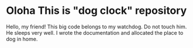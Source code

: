 # Oloha This is "dog clock" repository

Hello, my friend! This big code belongs to my watchdog. Do not touch him. He sleeps very well. I wrote the documentation and allocated the place to dog in home.
